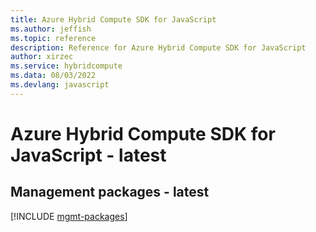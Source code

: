 ```yaml
---
title: Azure Hybrid Compute SDK for JavaScript
ms.author: jeffish
ms.topic: reference
description: Reference for Azure Hybrid Compute SDK for JavaScript
author: xirzec
ms.service: hybridcompute
ms.data: 08/03/2022
ms.devlang: javascript
---
```

# Azure Hybrid Compute SDK for JavaScript - latest

## Management packages - latest
[!INCLUDE [mgmt-packages](hybrid-compute-mgmt-index.md)]
